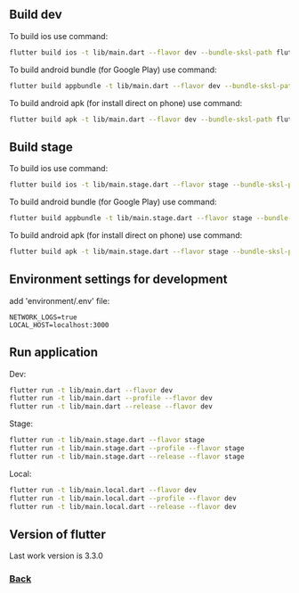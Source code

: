 ## Build dev

To build ios use command:
```bash
flutter build ios -t lib/main.dart --flavor dev --bundle-sksl-path flutter_ios.sksl.json
```

To build android bundle (for Google Play) use command:
```bash
flutter build appbundle -t lib/main.dart --flavor dev --bundle-sksl-path flutter_android.sksl.json
```

To build android apk (for install direct on phone) use command:
```bash
flutter build apk -t lib/main.dart --flavor dev --bundle-sksl-path flutter_android.sksl.json
```

## Build stage

To build ios use command:
```bash
flutter build ios -t lib/main.stage.dart --flavor stage --bundle-sksl-path flutter_ios.sksl.json
```

To build android bundle (for Google Play) use command:
```bash
flutter build appbundle -t lib/main.stage.dart --flavor stage --bundle-sksl-path flutter_android.sksl.json
```

To build android apk (for install direct on phone) use command:
```bash
flutter build apk -t lib/main.stage.dart --flavor stage --bundle-sksl-path flutter_android.sksl.json
```

## Environment settings for development

add 'environment/.env' file:
```text
NETWORK_LOGS=true
LOCAL_HOST=localhost:3000
```

## Run application

Dev:
```bash
flutter run -t lib/main.dart --flavor dev
flutter run -t lib/main.dart --profile --flavor dev
flutter run -t lib/main.dart --release --flavor dev
```

Stage:
```bash
flutter run -t lib/main.stage.dart --flavor stage
flutter run -t lib/main.stage.dart --profile --flavor stage
flutter run -t lib/main.stage.dart --release --flavor stage
```

Local:
```bash
flutter run -t lib/main.local.dart --flavor dev
flutter run -t lib/main.local.dart --profile --flavor dev
flutter run -t lib/main.local.dart --release --flavor dev
```

## Version of flutter

Last work version is 3.3.0

### [Back](../README.md)
